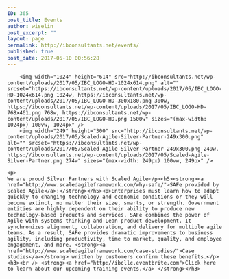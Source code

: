 ```yaml
---
ID: 365
post_title: Events
author: wiselin
post_excerpt: ""
layout: page
permalink: http://ibconsultants.net/events/
published: true
post_date: 2017-05-10 00:56:28
---
```


		<img width="1024" height="614" src="http://ibconsultants.net/wp-content/uploads/2017/05/IBC_LOGO-HD-1024x614.png" alt="" srcset="https://ibconsultants.net/wp-content/uploads/2017/05/IBC_LOGO-HD-1024x614.png 1024w, https://ibconsultants.net/wp-content/uploads/2017/05/IBC_LOGO-HD-300x180.png 300w, https://ibconsultants.net/wp-content/uploads/2017/05/IBC_LOGO-HD-768x461.png 768w, https://ibconsultants.net/wp-content/uploads/2017/05/IBC_LOGO-HD.png 1500w" sizes="(max-width: 1024px) 100vw, 1024px" />		
		<img width="249" height="300" src="http://ibconsultants.net/wp-content/uploads/2017/05/Scaled-Agile-Silver-Partner-249x300.png" alt="" srcset="https://ibconsultants.net/wp-content/uploads/2017/05/Scaled-Agile-Silver-Partner-249x300.png 249w, https://ibconsultants.net/wp-content/uploads/2017/05/Scaled-Agile-Silver-Partner.png 274w" sizes="(max-width: 249px) 100vw, 249px" />		
		<p>                                                                                 We are proud Silver Partners with Scaled Agile</p><h5><strong><a href="http://www.scaledagileframework.com/why-safe/">SAFe provided by Scaled Agile</a>:</strong></h5><p>Enterprises must learn how to adapt quickly to changing technology and economic conditions or they will become extinct, no matter their size, smarts, or strength. Government entities are highly dependent on their ability to produce new technology-based products and services. SAFe combines the power of Agile with systems thinking and Lean product development. It synchronizes alignment, collaboration, and delivery for multiple agile teams. As a result, SAFe provides dramatic improvements to business agility, including productivity, time to market, quality, and employee engagement, and more. <strong><a href="http://www.scaledagileframework.com/case-studies/">Case studies</a></strong> written by customers confirm these benefits.</p><h3><br /> <strong><a href="http://ibcllc.eventbrite.com">Click here to learn about our upcoming training events.</a> </strong></h3>